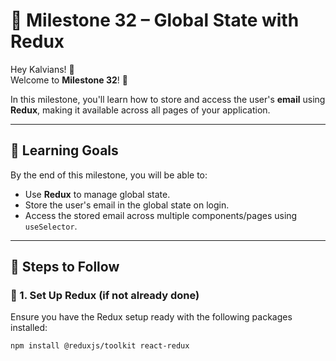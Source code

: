 # 🚀 Milestone 32 – Global State with Redux

Hey Kalvians! 👋  
Welcome to **Milestone 32**! 🌟

In this milestone, you'll learn how to store and access the user's **email** using **Redux**, making it available across all pages of your application.

---

## 🎯 Learning Goals

By the end of this milestone, you will be able to:

- Use **Redux** to manage global state.
- Store the user's email in the global state on login.
- Access the stored email across multiple components/pages using `useSelector`.

---

## 📝 Steps to Follow

### 🔹 1. Set Up Redux (if not already done)

Ensure you have the Redux setup ready with the following packages installed:

```bash
npm install @reduxjs/toolkit react-redux
